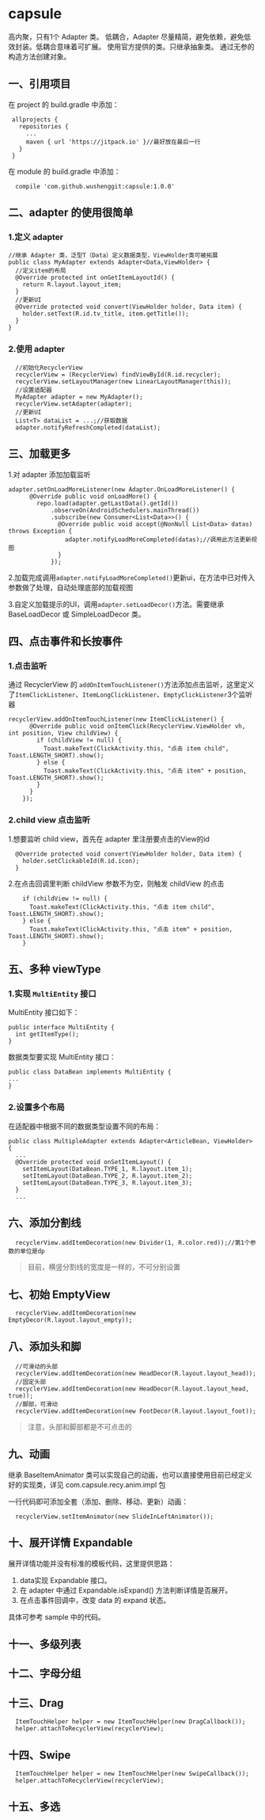 # capsule
高内聚，只有1个 Adapter 类。
低耦合，Adapter 尽量精简，避免依赖，避免低效封装。低耦合意味着可扩展。
使用官方提供的类。只继承抽象类。
通过无参的构造方法创建对象。

## 一、引用项目
在 project 的 build.gradle 中添加：
```
 allprojects {
   repositories {
     ...
     maven { url 'https://jitpack.io' }//最好放在最后一行
   }
 }
```
在 module 的 build.gradle 中添加：
```
  compile 'com.github.wushenggit:capsule:1.0.0'

```


## 二、adapter 的使用很简单
### 1.定义 adapter
```
//继承 Adapter 类，泛型T（Data）定义数据类型，ViewHolder类可被拓展
public class MyAdapter extends Adapter<Data,ViewHolder> {
  //定义item的布局
  @Override protected int onGetItemLayoutId() {
    return R.layout.layout_item;
  }
  //更新UI
  @Override protected void convert(ViewHolder holder, Data item) {
    holder.setText(R.id.tv_title, item.getTitle());
  }
}
```

### 2.使用 adapter
```
  //初始化RecyclerView
  recyclerView = (RecyclerView) findViewById(R.id.recycler);
  recyclerView.setLayoutManager(new LinearLayoutManager(this));
  //设置适配器
  MyAdapter adapter = new MyAdapter();
  recyclerView.setAdapter(adapter);
  //更新UI
  List<T> dataList = ...;//获取数据
  adapter.notifyRefreshCompleted(dataList);
```


## 三、加载更多
1.对 adapter 添加加载监听
```
adapter.setOnLoadMoreListener(new Adapter.OnLoadMoreListener() {
      @Override public void onLoadMore() {
        repo.load(adapter.getLastData().getId())
            .observeOn(AndroidSchedulers.mainThread())
            .subscribe(new Consumer<List<Data>>() {
              @Override public void accept(@NonNull List<Data> datas) throws Exception {
                adapter.notifyLoadMoreCompleted(datas);//调用此方法更新视图
              }
            });
```

2.加载完成调用`adapter.notifyLoadMoreCompleted()`更新ui，在方法中已对传入参数做了处理，自动处理底部的加载视图

3.自定义加载提示的UI，调用`adapter.setLoadDecor()`方法。需要继承 BaseLoadDecor 或 SimpleLoadDecor 类。

## 四、点击事件和长按事件
### 1.点击监听
通过 RecyclerView 的 `addOnItemTouchListener()`方法添加点击监听，这里定义了`ItemClickListener`、`ItemLongClickListener`、`EmptyClickListener`3个监听器
```
recyclerView.addOnItemTouchListener(new ItemClickListener() {
      @Override public void onItemClick(RecyclerView.ViewHolder vh, int position, View childView) {
        if (childView != null) {
          Toast.makeText(ClickActivity.this, "点击 item child", Toast.LENGTH_SHORT).show();
        } else {
          Toast.makeText(ClickActivity.this, "点击 item" + position, Toast.LENGTH_SHORT).show();
        }
      }
    });
```

### 2.child view 点击监听
1.想要监听 child view，首先在 adapter 里注册要点击的View的id
```
  @Override protected void convert(ViewHolder holder, Data item) {
    holder.setClickableId(R.id.icon);
  }
```
2.在点击回调里判断 childView 参数不为空，则触发 childView 的点击
```
    if (childView != null) {
      Toast.makeText(ClickActivity.this, "点击 item child", Toast.LENGTH_SHORT).show();
    } else {
      Toast.makeText(ClickActivity.this, "点击 item" + position, Toast.LENGTH_SHORT).show();
    }
```


## 五、多种 viewType
### 1.实现 `MultiEntity` 接口

MultiEntity 接口如下：
```
public interface MultiEntity {
  int getItemType();
}
```
数据类型要实现 MultiEntity 接口：
```
public class DataBean implements MultiEntity {
...
}
```
### 2.设置多个布局

在适配器中根据不同的数据类型设置不同的布局：
```
public class MultipleAdapter extends Adapter<ArticleBean, ViewHolder> {
  ...
  @Override protected void onSetItemLayout() {
    setItemLayout(DataBean.TYPE_1, R.layout.item_1);
    setItemLayout(DataBean.TYPE_2, R.layout.item_2);
    setItemLayout(DataBean.TYPE_3, R.layout.item_3);
  }
  ...
```


## 六、添加分割线


```
  recyclerView.addItemDecoration(new Divider(1, R.color.red));//第1个参数的单位是dp
```
> 目前，横竖分割线的宽度是一样的，不可分别设置

## 七、初始 EmptyView

```
  recyclerView.addItemDecoration(new EmptyDecor(R.layout.layout_empty));
```

## 八、添加头和脚

```
  //可滑动的头部
  recyclerView.addItemDecoration(new HeadDecor(R.layout.layout_head));
  //固定头部
  recyclerView.addItemDecoration(new HeadDecor(R.layout.layout_head, true));
  //脚部，可滑动
  recyclerView.addItemDecoration(new FootDecor(R.layout.layout_foot));
```
> 注意，头部和脚部都是不可点击的

## 九、动画
继承 BaseItemAnimator 类可以实现自己的动画，也可以直接使用目前已经定义好的实现类，详见 com.capsule.recy.anim.impl 包

一行代码即可添加全套（添加、删除、移动、更新）动画：
```
  recyclerView.setItemAnimator(new SlideInLeftAnimator());
```


## 十、展开详情 Expandable
展开详情功能并没有标准的模板代码，这里提供思路：

1. data实现 Expandable 接口。
2. 在 adapter 中通过 Expandable.isExpand() 方法判断详情是否展开。
3. 在点击事件回调中，改变 data 的 expand 状态。

具体可参考 sample 中的代码。

## 十一、多级列表


## 十二、字母分组


## 十三、Drag
```
  ItemTouchHelper helper = new ItemTouchHelper(new DragCallback());
  helper.attachToRecyclerView(recyclerView);
```

## 十四、Swipe
```
  ItemTouchHelper helper = new ItemTouchHelper(new SwipeCallback());
  helper.attachToRecyclerView(recyclerView);
```

## 十五、多选




